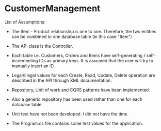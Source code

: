 # CustomerManagement

List of Assumptions:

 - The Item - Product relationship is one to one. Therefore, the two entities can be combined to one database table (in this case "Item")
 
 - The API class is the Controller.
 
 - Each table i.e. Customers, Orders and Items have self-generating / self-incrementing IDs as primary keys. It is assumed that the user will try to manually insert an ID.

 - Legal/Illegal values for each Create, Read, Update, Delete operation are described in the API through XML documentation.

 - Repository, Unit of work and CQRS patterns have been implemented.

 - Also a generic repository has been used rather than one for each database table. 

 - Unit test have not been developed. I did not have the time.
 
 - The Program.cs file contains some test values for the application.